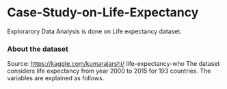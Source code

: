 # Case-Study-on-Life-Expectancy 

Explorarory Data Analysis is done on Life expectancy dataset.

### About the dataset 
Source: https://kaggle.com/kumarajarshi/ life-expectancy-who 
The dataset considers life expectancy from year 2000 to 2015 for 193 countries. The variables are explained as follows.
